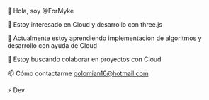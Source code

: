👋 Hola, soy @ForMyke

👀 Estoy interesado en Cloud y desarrollo con three.js

🌱 Actualmente estoy aprendiendo implementacion de algoritmos y desarrollo con ayuda de Cloud

💞️ Estoy buscando colaborar en proyectos con Cloud

📫 Cómo contactarme golomian16@hotmail.com

⚡ Dev
